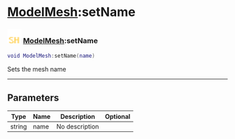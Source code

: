 # [ModelMesh](../modelmesh/README.md):setName

### <img src="../../.gitbook/assets/shared.png" width="32" height="32" /> [ModelMesh](../modelmesh/README.md):setName

```lua
void ModelMesh:setName(name)
```

Sets the mesh name<br>

-----------------
## Parameters

| Type   | Name | Description | Optional |
| ------ | ---- | ----------- | -------: |
| string | name | No description |  |
